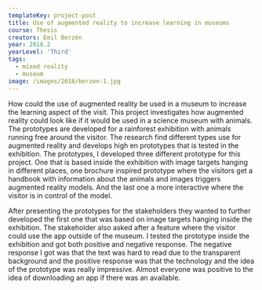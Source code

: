 ```yaml
---
templateKey: project-post
title: Use of augmented reality to increase learning in museums
course: Thesis
creators: Emil Berzén
year: 2018.2
yearLevel: 'Third'
tags:
  - mixed reality
  - museum
image: /images/2018/berzen-1.jpg
---
```


How could the use of augmented reality be used in a museum to increase the learning aspect of the visit. This project investigates how augmented reality could look like if it would be used in a science museum with animals. The prototypes are developed for a rainforest exhibition with animals running free around the visitor. The research find different types use for augmented reality and develops high en prototypes that is tested in the exhibition. The prototypes, I developed three different prototype for this project. One that is based inside the exhibition with image targets hanging in different places, one brochure inspired prototype where the visitors get a handbook with information about the animals and images triggers augmented reality models. And the last one a more interactive where the visitor is in control of the model.

<MauVideo id="0_6btr8o45" />


After presenting the prototypes for the stakeholders they wanted to further developed the first one that was based on image targets hanging inside the exhibition. The stakeholder also asked after a feature where the visitor could use the app outside of the museum. I tested the prototype inside the exhibition and got both positive and negative response. The negative response I got was that the text was hard to read due to the transparent background and the positive response was that the technology and the idea of the prototype was really impressive. Almost everyone was positive to the idea of downloading an app if there was an available.

<MauVideo id="0_o27wognn" />


